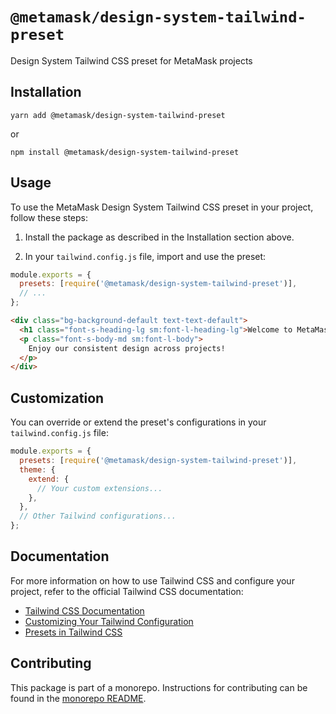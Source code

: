 # `@metamask/design-system-tailwind-preset`

Design System Tailwind CSS preset for MetaMask projects

## Installation

`yarn add @metamask/design-system-tailwind-preset`

or

`npm install @metamask/design-system-tailwind-preset`

## Usage

To use the MetaMask Design System Tailwind CSS preset in your project, follow these steps:

1. Install the package as described in the Installation section above.

2. In your `tailwind.config.js` file, import and use the preset:

```javascript
module.exports = {
  presets: [require('@metamask/design-system-tailwind-preset')],
  // ...
};
```

```html
<div class="bg-background-default text-text-default">
  <h1 class="font-s-heading-lg sm:font-l-heading-lg">Welcome to MetaMask</h1>
  <p class="font-s-body-md sm:font-l-body">
    Enjoy our consistent design across projects!
  </p>
</div>
```

## Customization

You can override or extend the preset's configurations in your `tailwind.config.js` file:

```javascript
module.exports = {
  presets: [require('@metamask/design-system-tailwind-preset')],
  theme: {
    extend: {
      // Your custom extensions...
    },
  },
  // Other Tailwind configurations...
};
```

## Documentation

For more information on how to use Tailwind CSS and configure your project, refer to the official Tailwind CSS documentation:

- [Tailwind CSS Documentation](https://tailwindcss.com/docs)
- [Customizing Your Tailwind Configuration](https://tailwindcss.com/docs/configuration)
- [Presets in Tailwind CSS](https://tailwindcss.com/docs/presets)

## Contributing

This package is part of a monorepo. Instructions for contributing can be found in the [monorepo README](https://github.com/MetaMask/metamask-design-system#readme).
